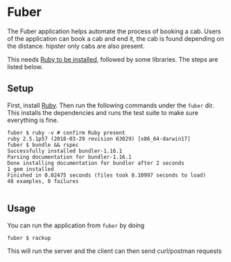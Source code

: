 # Fuber

The Fuber application helps automate the process of booking a cab.
Users of the application can book a cab and end it, the cab is found depending on the distance.
hipster only cabs are also present.

This needs [Ruby to be installed](https://www.ruby-lang.org/en/documentation/installation/), followed by some libraries. The steps are listed below.

## Setup

First, install [Ruby](https://www.ruby-lang.org/en/documentation/installation/). Then run the following commands under the `fuber` dir.
This installs the dependencies and runs the test suite to make sure everything is fine.

```
fuber $ ruby -v # confirm Ruby present
ruby 2.5.1p57 (2018-03-29 revision 63029) [x86_64-darwin17]
fuber $ bundle && rspec
Successfully installed bundler-1.16.1
Parsing documentation for bundler-1.16.1
Done installing documentation for bundler after 2 seconds
1 gem installed
Finished in 0.02475 seconds (files took 0.10997 seconds to load)
48 examples, 0 failures


```

## Usage

You can run the application from `fuber` by doing
```
fuber $ rackup
```
This will run the server and the client can then send curl/postman requests
